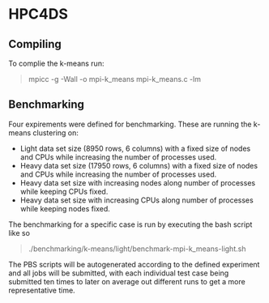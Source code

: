 # HPC4DS

## Compiling 
To complie the k-means run:
> mpicc -g -Wall -o mpi-k_means mpi-k_means.c -lm

## Benchmarking
Four expirements were defined for benchmarking. These are running the k-means clustering on:
* Light data set size (8950 rows, 6 columns) with a fixed size of nodes and CPUs while increasing the number of processes used.
* Heavy data set size (17950 rows, 6 columns) with a fixed size of nodes and CPUs while increasing the number of processes used.
* Heavy data set size with increasing nodes along number of processes while keeping CPUs fixed.
* Heavy data set size with increasing CPUs along number of processes while keeping nodes fixed.

The benchmarking for a specific case is run by executing the bash script like so
> ./benchmarking/k-means/light/benchmark-mpi-k_means-light.sh

The PBS scripts will be autogenerated according to the defined experiment and all jobs will be submitted, with each individual test case being submitted ten times to later on average out different runs to get a more representative time.
